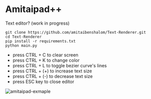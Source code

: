 # Amitaipad++
Text editor? (work in progress)

```
git clone https://github.com/amitaibenshalom/Text-Renderer.git
cd Text-Renderer
pip install -r requirements.txt
python main.py
```


* press CTRL + C to clear screen 
* press CTRL + K to change color
* press CTRL + L to toggle bezier curve's lines
* press CTRL + (+) to increase text size
* press CTRL + (-) to decrease text size
* press ESC key to close editor

![amitaipad-exmaple](https://github.com/user-attachments/assets/4894c7ce-81d3-482a-b4e1-b550692820b0)
